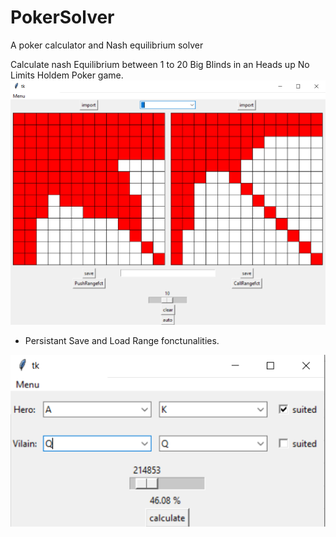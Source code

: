 # PokerSolver
A poker calculator and Nash equilibrium solver



Calculate nash Equilibrium between 1 to 20 Big Blinds in an Heads up No Limits Holdem Poker game.
![Nash Equilibrium](https://github.com/stailx/PokerSolver/blob/main/ReadMe/NashEquilibrium10BB.png)
- Persistant Save and Load Range fonctunalities.


![Calculator](https://github.com/stailx/PokerSolver/blob/main/ReadMe/CalculatorHandHU.png)
